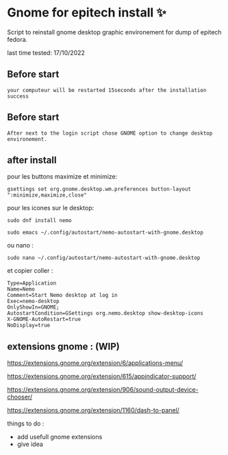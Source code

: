 # Gnome for epitech install ✨
Script to reinstall gnome desktop graphic environement for dump of epitech fedora.
 
last time tested: 
17/10/2022

<h2>Before start</h2>


```
your computeur will be restarted 15seconds after the installation success
```

<h2>Before start</h2>

```
After next to the login script chose GNOME option to change desktop environement.
```

<h2>after install</h2>

pour les buttons maximize et minimize: 
```
gsettings set org.gnome.desktop.wm.preferences button-layout ":minimize,maximize,close"
```

pour les icones sur le desktop:
```
sudo dnf install nemo
```
```
sudo emacs ~/.config/autostart/nemo-autostart-with-gnome.desktop
```
ou nano :
```
sudo nano ~/.config/autostart/nemo-autostart-with-gnome.desktop
```

et copier coller : 
```[Desktop Entry]
Type=Application
Name=Nemo
Comment=Start Nemo desktop at log in
Exec=nemo-desktop
OnlyShowIn=GNOME;
AutostartCondition=GSettings org.nemo.desktop show-desktop-icons
X-GNOME-AutoRestart=true
NoDisplay=true
```

<h2>extensions gnome : (WIP)</h2>

https://extensions.gnome.org/extension/6/applications-menu/

https://extensions.gnome.org/extension/615/appindicator-support/

https://extensions.gnome.org/extension/906/sound-output-device-chooser/

https://extensions.gnome.org/extension/1160/dash-to-panel/


things to do :
+ add usefull gnome extensions
+ give idea
